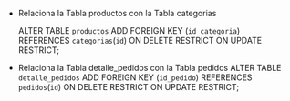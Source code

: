 - Relaciona la Tabla productos con la Tabla categorias

    ALTER TABLE `productos` ADD FOREIGN KEY (`id_categoria`) REFERENCES `categorias`(`id`) ON DELETE RESTRICT ON UPDATE RESTRICT; 

- Relaciona la Tabla detalle_pedidos con la Tabla pedidos
    ALTER TABLE `detalle_pedidos` ADD FOREIGN KEY (`id_pedido`) REFERENCES `pedidos`(`id`) ON DELETE RESTRICT ON UPDATE RESTRICT; 